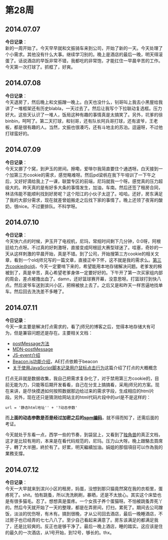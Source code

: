 第28周
======

## 2014.07.07

**今日记录**：  
新的一周开始了。今天早早就和文振骑车来到公司，开始了新的一天。今天处理了个小需求。其他没有什么大事。继续学习别的。晚上是酒店的最后一晚，明天得滚蛋了。话说酒店的早饭非常不错，我都吃的非常饱，才能扛住一早晨辛苦的工作。今天第一次打球了。抓框了，好爽。

## 2014.07.08

**今日记录**：  
今天退房了，然后晚上和文振蹭一晚上。白天也没什么，钊哥叫上我去小黑屋给我讲了一堆框架还有历史blabla，一天过去了。然后让我写个下拉联动复选框。压力好大。这些天认识了一堆人，饭局这种有趣的事情真是太搞笑了。另外，坑爹的徐binbin，呵呵了。第二天打球，和钊哥，还有队长阿兵哥打球，还有波爷，王老板，都是很有趣的人。当然，文振也很凑巧，还有斗地主的苏泊。逗逼呀，不过他打球蛮好的。

## 2014.07.09

**今日记录**：  
今天又挪了个窝，到尹玉的房间。擦嘞，爱啡尔我简直要住个通透呀。白天接到一个加第三方cookie的需求，感觉略难呀。然后pd梁帆在我下午培训了一下午之后，又好好滴给我上了一课，联盟专区的前端，尼玛就我一个呀。感觉真的压力超级大的。昨天真的是有好多大条的事情发生，加油，车南。然后还签了租房合同，林洁伟能不能顺利找到好房呢？这个阳江的小伙子太逗了。哈哈。还好，房东满足了我的大部分需求，现在就差曾姐搬走之后找下家的事情了。晚上还领了夜宵的酸奶，很nice。不过要排队。不科学呀。

## 2014.07.10

**今日记录**：  
今天快六点的时候，尹玉开了电视机，尼玛，常规时间剩下几分钟，0:0呀，阿根廷给力点呀。不过真的好刺激呀，直接变成阿根廷大赛型球迷了。哇塞，奇妙的一天从这样刺激的早晨开始，真是不错。到了公司，开始搜第三方cookie的相关文章，看到一个oldj师兄写的一篇文章，直接正中下怀，这不就是我的需求么。[第三方cookie@oldj](http://oldj.net/article/third-party-cookie/)，今天一定要啃下来的，希望能用本地存储解决问题。老爹发的棉被到了，真是辛苦，真心希望老爹身体一定要好好的。下午开了第一次买家组内部的周会，差点被撸出血了。damn，还好篮球赛开幕，没意思呀。打篮球打到快八点。然后波爷车送到滨兴小区，把棉被放上去了。之后又是和昨天一样苦逼地找单车。然后回去洗洗差不多睡了。

## 2014.07.11

**今日记录**：  
今天一来主要是解决打点需求的，看了j师兄的博客之后，觉得本地存储大有可为，但是兼容问题还是存在。主要相关文档：

- [postMessage方法](http://help.dottoro.com/ljwgvhwh.php)
- [MDN-postMessage](https://developer.mozilla.org/en-US/docs/Web/API/Window.postMessage)
- [JS-event介绍](http://www.quirksmode.org/js/introevents.html)
- [Beacon.js功能介绍](http://docs.alibaba-inc.com/display/ccbu/Beacon)，AE打点依赖于beacon
- [关于使用JavaScript脚本记录用户鼠标点击行为](http://oldj.net/article/js-mouse-tracer/)这篇介绍了打点的大概概念

打点无非就是数据收集，我自己把需求复杂化了，对于禁用第三方cookie的，目前无能为力，只能等后期开发看看，自己在分支上搞搞看，采用j师兄的方案。现在来讲，是尽快摸透如何按照数据那边给过来的需求字段，生成相应的html片段。另外，现在还只是猜测给网站主的html代码片段中的url是不是这样的：

	url = '静态html地址'' + '?动态参数'

而**上面的动态参数是否是经过加密之后的[spm编码](http://shuju.taobao.ali.com/klc/baike/baikeInfo.htm?id=30&ticket=4ab73156-8a8f-4d2c-92a1-1c817def0739)**，就不得而知了，还需后面的考证。

今天就处于东看一点，西学一些的节奏，到袋鼠上，又看到了[独角兽](http://docs.alibaba-inc.com/pages/viewpage.action?pageId=62716113)的真正文档，这才是比较有用的，本来是在看代码规范的，尼玛。压力山大呀。晚上跟駱去買席子，轉了大半圈，終於有了。好累，明天繼續加油。娟姐的那個項目可以作為我的業務支撐。

## 2014.07.12

**今日记录**：  
今天一大早就来到滨兴小区的租房，妈蛋，没想到那只猫竟然窝在我的衣柜里，蛋疼死了。shit。怕有跳蚤，所以洗洗刷刷，暴晒，还是不太放心。其实这个床垫也是有很多猫毛。忍了。想想真是蛋疼。一个女孩子养个蛋猫呀。不怕被跳蚤弄死丫的。然后今天就开始了一天的整理，都是在弄房间，打扫，累死了。期间去公司蹭饭，淡淡的忧伤呀，有木有。搞到很晚，才从公司回去酒店，最后一晚睡酒店，不过房子也已经弄的七七八八了。至少自己看起来满意了。房东该满足的都满足我了，还是比较爽的。反正也是够干净了。最后一晚上酒店，睡的踏实。这应该是住的最久的一次酒店，从1号开始，到12号，够长的。thx。
